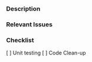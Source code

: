 ### Description
<!-- Include a description of the changes in the pull request -->

### Relevant Issues
<!-- Link to relevant issues or PRs -->

### Checklist
<!-- Checklist of steps to be completed before PR can be reviewed -->
[ ] Unit testing
[ ] Code Clean-up
